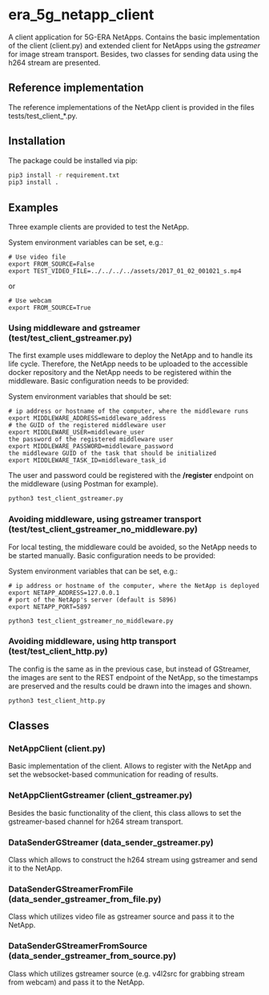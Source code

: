 # era_5g_netapp_client

A client application for 5G-ERA NetApps. Contains the basic implementation of the client (client.py) 
and extended client for NetApps using the *gstreamer* for image stream transport. Besides, 
two classes for sending data using the h264 stream are presented.

## Reference implementation

The reference implementations of the NetApp client is provided in the files tests/test_client_*.py.

## Installation

The package could be installed via pip:

```bash
pip3 install -r requirement.txt
pip3 install .
```

## Examples

Three example clients are provided to test the NetApp.

System environment variables can be set, e.g.:
```
# Use video file
export FROM_SOURCE=False
export TEST_VIDEO_FILE=../../../../assets/2017_01_02_001021_s.mp4
```
or
```
# Use webcam
export FROM_SOURCE=True
```

### Using middleware and gstreamer (test/test_client_gstreamer.py)

The first example uses middleware to deploy the NetApp and to handle its life cycle. 
Therefore, the NetApp needs to be uploaded to the accessible docker repository 
and the NetApp needs to be registered within the middleware. Basic configuration needs to be provided:

System environment variables that should be set:

```
# ip address or hostname of the computer, where the middleware runs
export MIDDLEWARE_ADDRESS=middleware_address
# the GUID of the registered middleware user
export MIDDLEWARE_USER=middleware_user
the password of the registered middleware user
export MIDDLEWARE_PASSWORD=middleware_password
the middleware GUID of the task that should be initialized
export MIDDLEWARE_TASK_ID=middleware_task_id
```

The user and password could be registered with the **/register** endpoint on the middleware 
(using Postman for example).

```bash
python3 test_client_gstreamer.py
```

### Avoiding middleware, using gstreamer transport (test/test_client_gstreamer_no_middleware.py)

For local testing, the middleware could be avoided, so the NetApp needs to be started manually. 
Basic configuration needs to be provided:

System environment variables that can be set, e.g.:

```
# ip address or hostname of the computer, where the NetApp is deployed
export NETAPP_ADDRESS=127.0.0.1
# port of the NetApp's server (default is 5896)
export NETAPP_PORT=5897
```

```bash
python3 test_client_gstreamer_no_middleware.py
```

### Avoiding middleware, using http transport (test/test_client_http.py)

The config is the same as in the previous case, but instead of GStreamer, the images are sent to 
the REST endpoint of the NetApp, so the timestamps are preserved and the results could be drawn 
into the images and shown. 

```bash
python3 test_client_http.py
```

## Classes

### NetAppClient (client.py)

Basic implementation of the client. Allows to register with the NetApp and set the websocket-based 
communication for reading of results.

### NetAppClientGstreamer (client_gstreamer.py)

Besides the basic functionality of the client, this class allows to set the gstreamer-based channel 
for h264 stream transport.

### DataSenderGStreamer (data_sender_gstreamer.py)

Class which allows to construct the h264 stream using gstreamer and send it to the NetApp.

### DataSenderGStreamerFromFile (data_sender_gstreamer_from_file.py)

Class which utilizes video file as gstreamer source and pass it to the NetApp.

### DataSenderGStreamerFromSource (data_sender_gstreamer_from_source.py)

Class which utilizes gstreamer source (e.g. v4l2src for grabbing stream from webcam) and pass it to 
the NetApp.
